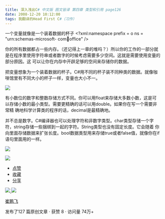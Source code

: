 ```yaml
---
title: 深入浅出C# 中文版 图文皆译 第四章 类型和引用 page126
date: 2008-12-20 10:12:00
tags: 我翻译的Head First C#（习作）
---
```

一个变量就像是一个装着数据的杯子  <?xml:namespace prefix = o ns = "urn:schemas-microsoft-
com:office:office" />

你的所有数据都占一些内存。（还记得上一章的堆吗？）所以你的工作的一部分就是在程序里使用字符串或者数字的时候考虑需要多少空间。这就是需要使用变量的部分原因。这
可以让你在内存中开辟足够的空间来存储你的数据。

把变量想象为一个装着数据的杯子。C#用不同的杯子装不同种类的数据。就像咖啡馆里有不同大小的杯子一样，变量也大小不一。

![](https://p-blog.csdn.net/images/p_blog_csdn_net/cuipengfei1/EntryImages/20081220/%E6%88%AA%E5%9B%BE00.jpg)

有小数位的数字和整数存储方式不同。你可以用float来存储大多数小数，这是可以存储小数的最小类型。需要更精确的话可以用double。如果你在写一个需要非常精
确地科学计算类的程序的话，decimal是最精确地。

并不总是数字。C#编译器也可以处理字符和非数字类型。char类型存储一个字符，string存储一些捆绑到一起的字符。String类型也没有固定长度。它会随着
你向里面存储数据来扩张长度。bool数据类型用来存储true或者false值，就像你在if语句里面用的一样。

![](https://p-blog.csdn.net/images/p_blog_csdn_net/cuipengfei1/EntryImages/20081220/%E6%88%AA%E5%9B%BE01.jpg)

![](https://p-blog.csdn.net/images/p_blog_csdn_net/cuipengfei1/EntryImages/20081220/%E6%88%AA%E5%9B%BE02.jpg)

  * [ 点赞  ](javascript:;)
  * [ 收藏  ](javascript:;)
  * [ 分享 ](javascript:;)

[ ![](https://profile.csdnimg.cn/5/2/5/3_cuipengfei1)
![](https://g.csdnimg.cn/static/user-reg-year/1x/11.png)
](https://blog.csdn.net/cuipengfei1)

[ 崔鹏飞 ](https://blog.csdn.net/cuipengfei1)

发布了127 篇原创文章  ·  获赞 8  ·  访问量 74万+

